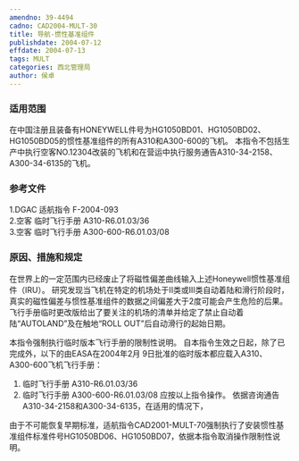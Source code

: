 ```yaml
---
amendno: 39-4494
cadno: CAD2004-MULT-30
title: 导航-惯性基准组件
publishdate: 2004-07-12
effdate: 2004-07-13
tags: MULT
categories: 西北管理局
author: 侯卓
---
```


### 适用范围 
在中国注册且装备有HONEYWELL件号为HG1050BD01、HG1050BD02、HG1050BD05的惯性基准组件的所有A310和A300-600的飞机。     本指令不包括生产中执行空客NO.12304改装的飞机和在营运中执行服务通告A310-34-2158、A300-34-6135的飞机。

<!--more-->
### 参考文件
1.DGAC  适航指令 F-2004-093  
2.空客 临时飞行手册 A310-R6.01.03/36  
3.空客 临时飞行手册 A300-600-R6.01.03/08  

### 原因、措施和规定 
在世界上的一定范围内已经废止了将磁性偏差曲线输入上述Honeywell惯性基准组件（IRU）。 
研究发现当飞机在特定的机场处于II类或III类自动着陆和滑行阶段时，真实的磁性偏差与惯性基准组件的数据之间偏差大于2度可能会产生危险的后果。 
飞行手册临时更改版给出了要关注的机场的清单并给定了禁止自动着陆“AUTOLAND”及在触地“ROLL OUT”后自动滑行的起始日期。 
         
本指令强制执行临时版本飞行手册的限制性说明。 自本指令生效之日起，除了已完成外，以下的由EASA在2004年2月
9日批准的临时版本都应载入A310、A300-600飞机飞行手册： 
1. 临时飞行手册 A310-R6.01.03/36 
2. 临时飞行手册 A300-600-R6.01.03/08 应按以上指令操作。 依据咨询通告A310-34-2158和A300-34-6135，在适用的情况下，

由于不可能恢复早期标准，适航指令CAD2001-MULT-70强制执行了安装惯性基准组件标准件号HG1050BD06、HG1050BD07，依据本指令取消操作限制性说明。 
